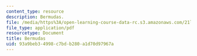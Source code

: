 ```yaml
---
content_type: resource
description: Bermudas.
file: /media/https%3A/open-learning-course-data-rc.s3.amazonaws.com/21l-449-end-of-nature-spring-2002/93a9beb34998c7bdb280a1d70d97967a_lecture4c.pdf
file_type: application/pdf
resourcetype: Document
title: Bermudas
uid: 93a9beb3-4998-c7bd-b280-a1d70d97967a
---
```

